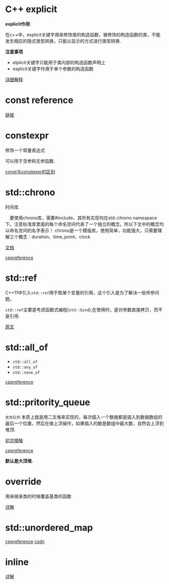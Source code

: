 # C++ explicit

**explicit作用**:

在c++中，explicit关键字用来修饰类的构造函数，被修饰的构造函数的类，不能发生相应的隐式类型转换，只能以显示的方式进行类型转换.

**注意事项**

* elplicit关键字只能用于类内部的构造函数声明上
* explicit关键字作用于单个参数的构造函数 

[详细解释](https://veitchkyrie.github.io/2019/10/18/C++-explicit%E5%85%B3%E9%94%AE%E5%AD%97-%E8%AF%A6%E8%A7%A3-%E7%94%A8%E4%BA%8E%E6%9E%84%E9%80%A0%E5%87%BD%E6%95%B0/)

# **const reference**

[链接](https://www.quantstart.com/articles/Passing-By-Reference-To-Const-in-C/)

# constexpr

修饰一个常量表达式

可以用于含参和无参函数.

[const与constexpr的区别](https://zhuanlan.zhihu.com/p/20206577)

# std::chrono 

时间库.

　要使用chrono库，需要#include<chrono>，其所有实现均在std::chrono namespace下。注意标准库里面的每个命名空间代表了一个独立的概念。所以下文中的概念均以命名空间的名字表示！ chrono是一个模版库，使用简单，功能强大，只需要理解三个概念：duration、time_point、clock

[文档](https://www.cnblogs.com/jwk000/p/3560086.html)

[cppreference](https://en.cppreference.com/w/cpp/chrono/duration)

# std::ref

C++11中引入`std::ref`用于取某个变量的引用，这个引入是为了解决一些传参问题。

`std::ref`主要是考虑函数式编程(`std::bind`),在使用时，是对参数直接拷贝，而不是引用.

[原文](https://murphypei.github.io/blog/2019/04/cpp-std-ref)

# std::all_of

* `std::all_of`
* `std::any_of`
* `std::none_of`

[cppreference](https://en.cppreference.com/w/cpp/algorithm/all_any_none_of)

# std::pritority_queue

`优先队列` 本质上就是用二叉堆来实现的，每次插入一个数据都是插入到数据数组的最后一个位置，然后在做上浮操作，如果插入的数是数组中最大数，自然会上浮到堆顶.

[初次接触](https://mqjyl2012.gitbook.io/algorithm/c-cpp/stl-basics/deque-priority_queue)

[cppreference](https://en.cppreference.com/w/cpp/container/priority_queue)

**默认是大顶堆.**

# override

用来继承类的时候覆盖基类的函数

[详解](https://www.cnblogs.com/schips/p/cpp11_override.html)
# std::unordered_map
[cppreference](https://en.cppreference.com/w/cpp/container/unordered_map)
[csdn](https://blog.csdn.net/jingyi130705008/article/details/82633778)

# inline
[详解](https://www.geeksforgeeks.org/inline-functions-cpp/amp/)
